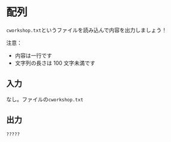 # 配列

`cworkshop.txt`というファイルを読み込んで内容を出力しましょう！

注意：

- 内容は一行です
- 文字列の長さは 100 文字未満です

## 入力

なし。ファイルの`cworkshop.txt`

## 出力

```
?????
```
